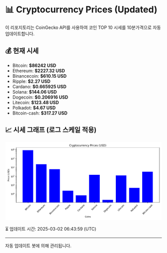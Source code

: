 
# 📊 Cryptocurrency Prices (Updated)

이 리포지토리는 CoinGecko API를 사용하여 코인 TOP 10 시세를 10분가격으로 자동 업데이트합니다.

## 💰 현재 시세
- Bitcoin: **$86242 USD**
- Ethereum: **$2227.32 USD**
- Binancecoin: **$610.15 USD**
- Ripple: **$2.27 USD**
- Cardano: **$0.665925 USD**
- Solana: **$144.06 USD**
- Dogecoin: **$0.206916 USD**
- Litecoin: **$123.48 USD**
- Polkadot: **$4.67 USD**
- Bitcoin-cash: **$317.27 USD**

## 📈 시세 그래프 (로그 스케일 적용)
![Crypto Prices](crypto_prices.png)

⏳ 업데이트 시간: 2025-03-02 06:43:59 (UTC)

---
자동 업데이트 봇에 의해 관리됩니다.
